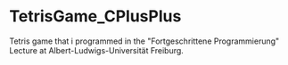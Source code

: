 # TetrisGame_CPlusPlus
Tetris game that i programmed in the "Fortgeschrittene Programmierung" Lecture at Albert-Ludwigs-Universität Freiburg.
